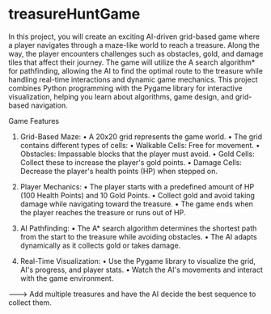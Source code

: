 # treasureHuntGame

In this project, you will create an exciting AI-driven grid-based game where a player navigates through a maze-like world to reach a treasure. Along the way, the player encounters challenges such as obstacles, gold, and damage tiles that affect their journey. The game will utilize the A search algorithm* for pathfinding, allowing the AI to find the optimal route to the treasure while handling real-time interactions and dynamic game mechanics.
This project combines Python programming with the Pygame library for interactive visualization, helping you learn about algorithms, game design, and grid-based navigation.

Game Features
1.	Grid-Based Maze:
•	A 20x20 grid represents the game world.
•	The grid contains different types of cells:
•	Walkable Cells: Free for movement.
•	Obstacles: Impassable blocks that the player must avoid.
•	Gold Cells: Collect these to increase the player's gold points.
•	Damage Cells: Decrease the player's health points (HP) when stepped on.

2.	Player Mechanics:
•	The player starts with a predefined amount of HP (100 Health Points) and 10 Gold Points.
•	Collect gold and avoid taking damage while navigating toward the treasure.
•	The game ends when the player reaches the treasure or runs out of HP.

3.	AI Pathfinding:
•	The A* search algorithm determines the shortest path from the start to the treasure while avoiding obstacles.
•	The AI adapts dynamically as it collects gold or takes damage.

4.	Real-Time Visualization:
•	Use the Pygame library to visualize the grid, AI's progress, and player stats.
•	Watch the AI's movements and interact with the game environment.

---> Add multiple treasures and have the AI decide the best sequence to collect them.

